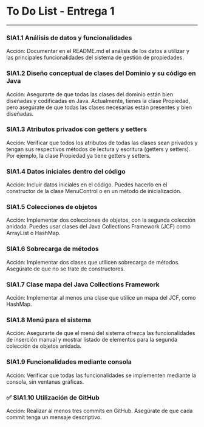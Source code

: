 # To Do List - Entrega 1 
---

### SIA1.1 Análisis de datos y funcionalidades
Acción: Documentar en el README.md el análisis de los datos a utilizar y las principales funcionalidades del sistema de gestión de propiedades.

### SIA1.2 Diseño conceptual de clases del Dominio y su código en Java
Acción: Asegurarte de que todas las clases del dominio están bien diseñadas y codificadas en Java. Actualmente, tienes la clase Propiedad, pero asegúrate de que todas las clases necesarias están presentes y bien diseñadas.

### SIA1.3 Atributos privados con getters y setters
Acción: Verificar que todos los atributos de todas las clases sean privados y tengan sus respectivos métodos de lectura y escritura (getters y setters). Por ejemplo, la clase Propiedad ya tiene getters y setters.

### SIA1.4 Datos iniciales dentro del código
Acción: Incluir datos iniciales en el código. Puedes hacerlo en el constructor de la clase MenuControl o en un método de inicialización.

### SIA1.5 Colecciones de objetos
Acción: Implementar dos colecciones de objetos, con la segunda colección anidada. Puedes usar clases del Java Collections Framework (JCF) como ArrayList o HashMap.

### SIA1.6 Sobrecarga de métodos
Acción: Implementar dos clases que utilicen sobrecarga de métodos. Asegúrate de que no se trate de constructores.

### SIA1.7 Clase mapa del Java Collections Framework
Acción: Implementar al menos una clase que utilice un mapa del JCF, como HashMap.

### SIA1.8 Menú para el sistema
Acción: Asegurarte de que el menú del sistema ofrezca las funcionalidades de inserción manual y mostrar listado de elementos para la segunda colección de objetos anidada.

### SIA1.9 Funcionalidades mediante consola
Acción: Verificar que todas las funcionalidades se implementen mediante la consola, sin ventanas gráficas.

### ✅ SIA1.10 Utilización de GitHub
Acción: Realizar al menos tres commits en GitHub. Asegúrate de que cada commit tenga un mensaje descriptivo.